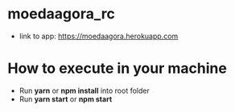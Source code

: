 # moedaagora_rc

- link to app: https://moedaagora.herokuapp.com

# How to execute in your machine

- Run **yarn** or **npm install** into root folder
- Run **yarn start** or **npm start**